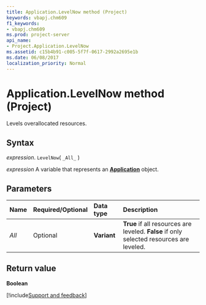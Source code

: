 ```yaml
---
title: Application.LevelNow method (Project)
keywords: vbapj.chm609
f1_keywords:
- vbapj.chm609
ms.prod: project-server
api_name:
- Project.Application.LevelNow
ms.assetid: c15b4b91-c005-5f7f-0617-2992a2695e1b
ms.date: 06/08/2017
localization_priority: Normal
---
```



# Application.LevelNow method (Project)

Levels overallocated resources.


## Syntax

_expression_. `LevelNow`( `_All_` )

_expression_ A variable that represents an **[Application](Project.Application.md)** object.


## Parameters



|Name|Required/Optional|Data type|Description|
|:-----|:-----|:-----|:-----|
| _All_|Optional|**Variant**|**True** if all resources are leveled. **False** if only selected resources are leveled.|

## Return value

 **Boolean**

[!include[Support and feedback](~/includes/feedback-boilerplate.md)]